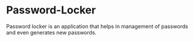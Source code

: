 # Password-Locker
Password locker is an application that helps in management of passwords and even generates new passwords.
